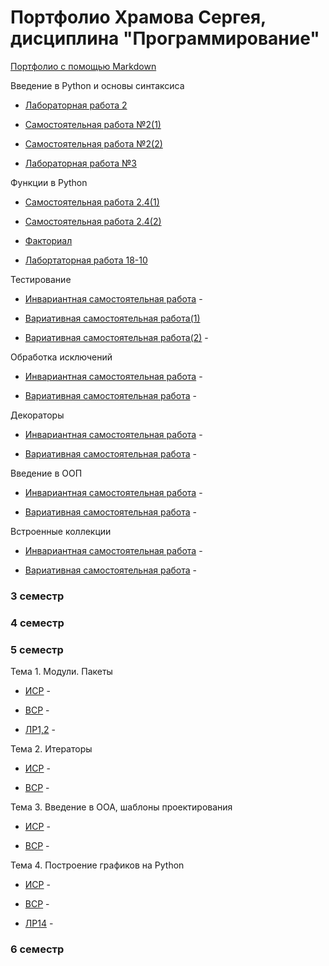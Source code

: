 # Портфолио Храмова Сергея, дисциплина "Программирование"

<a href="https://github.com/Serega89Kh/Serega89Kh.github.io/blob/master/BIO.md">Портфолио с помощью Markdown</a>

Введение в Python и основы синтаксиса

* <a href="https://repl.it/@Serega89Kh/Truth-table">Лабораторная работа 2</a>

* <a href="https://repl.it/@Serega89Kh/Template-for-assignment-1">Самостоятельная работа №2(1)</a>

* <a href="https://repl.it/@Serega89Kh/Template-for-assignment-1-1">Самостоятельная работа №2(2)</a>

* <a href="https://repl.it/@Serega89Kh/20-09-18">Лабораторная работа №3</a>

Функции в Python

* <a href="https://repl.it/@Serega89Kh/function17">Самостоятельная работа 2.4(1)</a>

* <a href="https://repl.it/@Serega89Kh/function18">Самостоятельная работа 2.4(2)</a>

* <a href="https://repl.it/@Serega89Kh/Fact">Факториал</a>

* <a href="https://github.com/Serega89Kh/py18-10">Лабортаторная работа 18-10</a>

Тестирование

* <a href="">Инвариантная самостоятельная работа</a> -

* <a href="https://yadi.sk/i/ph-UjibYs4awrQ">Вариативная самостоятельная работа(1)</a>

* <a href="">Вариативная самостоятельная работа(2)</a> -

Обработка исключений

* <a href="">Инвариантная самостоятельная работа</a> -

* <a href="">Вариативная самостоятельная работа</a> -

Декораторы

* <a href="">Инвариантная самостоятельная работа</a> -

* <a href="">Вариативная самостоятельная работа</a> -

Введение в ООП

* <a href="">Инвариантная самостоятельная работа</a> -

* <a href="">Вариативная самостоятельная работа</a> -

Встроенные коллекции

* <a href="">Инвариантная самостоятельная работа</a> -

* <a href="">Вариативная самостоятельная работа</a> -

### 3 семестр

### 4 семестр

### 5 семестр

Тема 1. Модули. Пакеты

* <a href="">ИСР</a> -

* <a href="">ВСР</a> -

* <a href="">ЛР1,2</a> -

Тема 2. Итераторы

* <a href="">ИСР</a> -

* <a href="">ВСР</a> -

Тема 3. Введение в ООА, шаблоны проектирования

* <a href="">ИСР</a> -

* <a href="">ВСР</a> -

Тема 4. Построение графиков на Python

* <a href="">ИСР</a> -

* <a href="">ВСР</a> -

* <a href="">ЛР14</a> -

### 6 семестр

